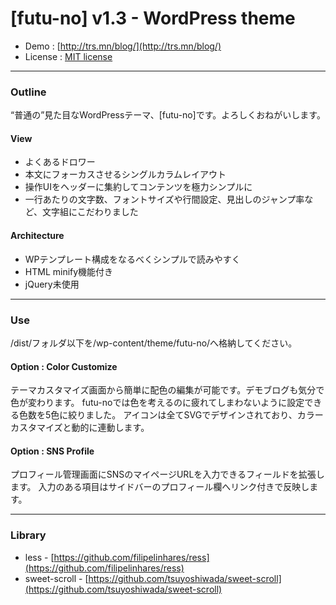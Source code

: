 # [futu-no] v1.3 - WordPress theme

* Demo : [http://trs.mn/blog/](http://trs.mn/blog/)
* License : [MIT license](https://opensource.org/licenses/MIT)

---

### Outline

“普通の”見た目なWordPressテーマ、[futu-no]です。よろしくおねがいします。

#### View

* よくあるドロワー
* 本文にフォーカスさせるシングルカラムレイアウト
* 操作UIをヘッダーに集約してコンテンツを極力シンプルに
* 一行あたりの文字数、フォントサイズや行間設定、見出しのジャンプ率など、文字組にこだわりました

#### Architecture

* WPテンプレート構成をなるべくシンプルで読みやすく
* HTML minify機能付き
* jQuery未使用

---

### Use

/dist/フォルダ以下を/wp-content/theme/futu-no/へ格納してください。

#### Option : Color Customize

テーマカスタマイズ画面から簡単に配色の編集が可能です。デモブログも気分で色が変わります。
futu-noでは色を考えるのに疲れてしまわないように設定できる色数を5色に絞りました。
アイコンは全てSVGでデザインされており、カラーカスタマイズと動的に連動します。

#### Option : SNS Profile

プロフィール管理画面にSNSのマイページURLを入力できるフィールドを拡張します。
入力のある項目はサイドバーのプロフィール欄へリンク付きで反映します。

---

### Library

* less - [https://github.com/filipelinhares/ress](https://github.com/filipelinhares/ress)
* sweet-scroll - [https://github.com/tsuyoshiwada/sweet-scroll](https://github.com/tsuyoshiwada/sweet-scroll)
